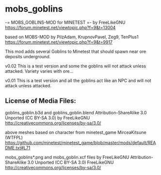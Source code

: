 # mobs_goblins

-= MOBS_GOBLINS-MOD for MINETEST =-
by FreeLikeGNU
https://forum.minetest.net/viewtopic.php?f=9&t=13004

based on MOBS-MOD by PilzAdam, KrupnovPavel, Zeg9, TenPlus1
https://forum.minetest.net/viewtopic.php?f=9&t=9917

This mod adds several Goblins to Minetest that should spawn near ore deposits underground.

v0.02 This is a test version and some the goblins will not attack unless attacked. Variety varies with ore...

v0.01 This is a test version and all the goblins act like an NPC and will not attack unless attacked.


License of Media Files:
---------------------------------------
goblins_goblin.b3d and goblins_goblin.blend
Attribution-ShareAlike 3.0 Unported (CC BY-SA 3.0) by FreeLikeGNU
http://creativecommons.org/licenses/by-sa/3.0/

above meshes based on character from minetest_game
MirceaKitsune (WTFPL)
https://github.com/minetest/minetest_game/blob/master/mods/default/README.txt#L71

mobs_goblins*.png and mobs_goblin.xcf files by FreeLikeGNU
Attribution-ShareAlike 3.0 Unported (CC BY-SA 3.0) FreeLikeGNU
http://creativecommons.org/licenses/by-sa/3.0/

